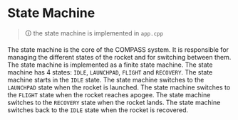 # State Machine

> 🛈  the state machine is implemented in `app.cpp`

The state machine is the core of the COMPASS system. It is responsible for managing the different states 
of the rocket and for switching between them. The state machine is implemented as a finite state machine. 
The state machine has 4 states: `IDLE`, `LAUNCHPAD`, `FLIGHT` and `RECOVERY`. The state machine starts in 
the `IDLE` state. The state machine switches to the `LAUNCHPAD` state when the rocket is launched. 
The state machine switches to the `FLIGHT` state when the rocket reaches apogee. The state machine 
switches to the `RECOVERY` state when the rocket lands. The state machine switches back to the `IDLE` state when the rocket is recovered.

